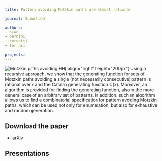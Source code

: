 ```yaml
---
title: Pattern avoiding Motzkin paths are almost rational

journal: Submitted

authors:
- bean
- bernini
- cervetti
- ferrari

projects:
---
```

![Motzkin paths avoiding HH]({{site.baseurl}}/assets/img/motzkin.png){:align="right" height="200px"}
Using a recursive approach, we show that the generating function for sets of Motzkin paths avoiding a single (not necessarily consecutive) pattern is rational over x and the Catalan generating function C(x). Moreover, an algorithm is provided for finding the generating function, also in the more general case of an arbitrary set of patterns. In addition, such an algorithm allows us to find a combinatorial specification for pattern avoiding Motzkin paths, which can be used not only for enumeration, but also for exhaustive and random generation.
<!-- The paragraph above is an adaptation of the abstract. 2021-08-06-->

## Download the paper
- [arXiv](https://arxiv.org/abs/2108.03037)

## Presentations
